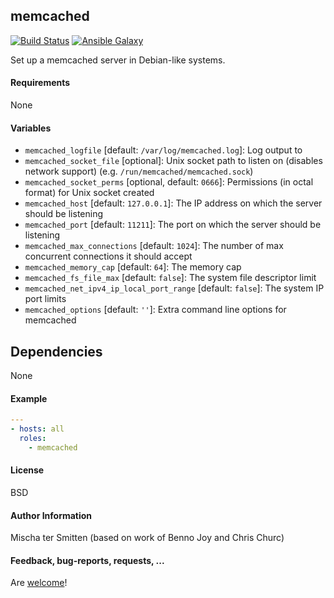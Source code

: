 ## memcached

[![Build Status](https://travis-ci.org/Oefenweb/ansible-memcached.svg?branch=master)](https://travis-ci.org/Oefenweb/ansible-memcached) [![Ansible Galaxy](http://img.shields.io/badge/ansible--galaxy-memcached-blue.svg)](https://galaxy.ansible.com/list#/roles/1354)

Set up a memcached server in Debian-like systems.

#### Requirements

None

#### Variables

 * `memcached_logfile` [default: `/var/log/memcached.log`]: Log output to
 * `memcached_socket_file` [optional]: Unix socket path to listen on (disables network support) (e.g. `/run/memcached/memcached.sock`)
 * `memcached_socket_perms` [optional, default: `0666`]: Permissions (in octal format) for Unix socket created
 * `memcached_host` [default: `127.0.0.1`]: The IP address on which the server should be listening
 * `memcached_port` [default: `11211`]: The port on which the server should be listening
 * `memcached_max_connections` [default: `1024`]: The number of max concurrent connections it should accept
 * `memcached_memory_cap` [default: `64`]: The memory cap
 * `memcached_fs_file_max` [default: `false`]: The system file descriptor limit
 * `memcached_net_ipv4_ip_local_port_range` [default: `false`]: The system IP port limits
 * `memcached_options` [default: `''`]: Extra command line options for memcached

## Dependencies

None

#### Example

```yaml
---
- hosts: all
  roles:
    - memcached
```

#### License

BSD

#### Author Information

Mischa ter Smitten (based on work of Benno Joy and Chris Churc)

#### Feedback, bug-reports, requests, ...

Are [welcome](https://github.com/Oefenweb/ansible-memcached/issues)!
